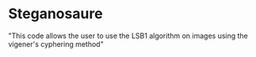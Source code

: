 # Steganosaure
"This code allows the user to use the LSB1 algorithm on images using the vigener's cyphering method"
